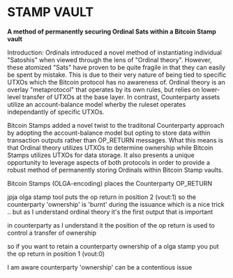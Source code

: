 <h1>STAMP VAULT</h1>
<p><strong>A method of permanently securing Ordinal Sats within a Bitcoin Stamp vault</strong></p>

<p>Introduction: Ordinals introduced a novel method of instantiating individual "Satoshis" when viewed through the lens of "Ordinal theory". However, these atomized "Sats" have proven to be quite fragile in that they can easily be spent by mistake. This is due to their very nature of being tied to specific UTXOs which the Bitcoin protocol has no awareness of. Ordinal theory is an overlay "metaprotocol" that operates by its own rules, but relies on lower-level transfer of UTXOs at the base layer. In contrast, Counterparty assets utilize an account-balance model wherby the ruleset operates independantly of specific UTXOs.</p>

<p>Bitcoin Stamps added a novel twist to the traditonal Counterparty approach by adopting the account-balance model but opting to store data within transaction outputs rather than OP_RETURN messages. What this means is that Ordinal theory utilizes UTXOs to determine ownership while Bitcoin Stamps utilizes UTXOs for data storage. It also presents a unique opportunity to leverage aspects of both protocols in order to provide a robust method of permanently storing Ordinals within Bitcoin Stamp vaults.</p>

<p>Bitcoin Stamps (OLGA-encoding) places the Counterparty  OP_RETURN 

jpja olga stamp tool puts the op return in position 2 (vout:1) so the counterparty 'ownership' is 'burnt' during the issuance which is a nice trick .. but as I understand ordinal theory it's the first output that is important  

in counterparty as I understand it  the position of the op return is used to control a transfer of ownership 

so if you want to retain a counterparty ownership of a olga stamp you put the op return in position 1 (vout:0) 

I am aware counterparty 'ownership' can be a contentious issue
